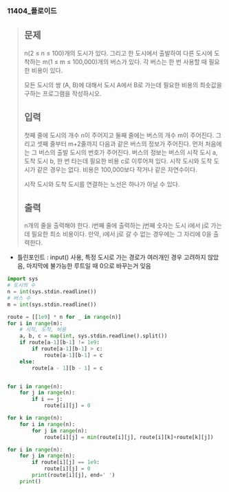### 11404_플로이드

> ## 문제
>
> n(2 ≤ n ≤ 100)개의 도시가 있다. 그리고 한 도시에서 출발하여 다른 도시에 도착하는 m(1 ≤ m ≤ 100,000)개의 버스가 있다. 각 버스는 한 번 사용할 때 필요한 비용이 있다.
>
> 모든 도시의 쌍 (A, B)에 대해서 도시 A에서 B로 가는데 필요한 비용의 최솟값을 구하는 프로그램을 작성하시오.
>
> ## 입력
>
> 첫째 줄에 도시의 개수 n이 주어지고 둘째 줄에는 버스의 개수 m이 주어진다. 그리고 셋째 줄부터 m+2줄까지 다음과 같은 버스의 정보가 주어진다. 먼저 처음에는 그 버스의 출발 도시의 번호가 주어진다. 버스의 정보는 버스의 시작 도시 a, 도착 도시 b, 한 번 타는데 필요한 비용 c로 이루어져 있다. 시작 도시와 도착 도시가 같은 경우는 없다. 비용은 100,000보다 작거나 같은 자연수이다.
>
> 시작 도시와 도착 도시를 연결하는 노선은 하나가 아닐 수 있다.
>
> ## 출력
>
> n개의 줄을 출력해야 한다. i번째 줄에 출력하는 j번째 숫자는 도시 i에서 j로 가는데 필요한 최소 비용이다. 만약, i에서 j로 갈 수 없는 경우에는 그 자리에 0을 출력한다.



- 틀린포인트 : input() 사용, 특정 도시로 가는 경로가 여러개인 경우 고려하지 않았음, 마지막에 불가능한 루트일 때 0으로 바꾸는거 잊음

```python
import sys
# 도시의 수
n = int(sys.stdin.readline())
# 버스 수
m = int(sys.stdin.readline())

route = [[1e9] * n for _ in range(n)]
for i in range(m):
    # 시작, 도착, 비용
    a, b, c = map(int, sys.stdin.readline().split())
    if route[a-1][b-1] != 1e9:
        if route[a-1][b-1] > c:
            route[a-1][b-1] = c
    else:
        route[a - 1][b - 1] = c


for i in range(n):
    for j in range(n):
        if i == j:
            route[i][j] = 0

for k in range(n):
    for i in range(n):
        for j in range(n):
            route[i][j] = min(route[i][j], route[i][k]+route[k][j])

for i in range(n):
    for j in range(n):
        if route[i][j] == 1e9:
            route[i][j] = 0
        print(route[i][j], end=' ')
    print()
```

